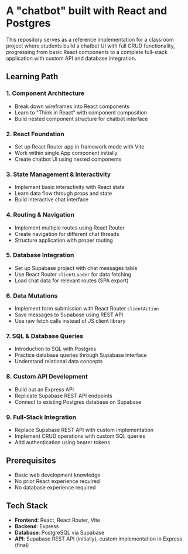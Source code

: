 # A "chatbot" built with React and Postgres

This repository serves as a reference implementation for a classroom project where students build a chatbot UI with full CRUD functionality, progressing from basic React components to a complete full-stack application with custom API and database integration.

## Learning Path

### 1. Component Architecture

-   Break down wireframes into React components
-   Learn to "Think in React" with component composition
-   Build nested component structure for chatbot interface

### 2. React Foundation

-   Set up React Router app in framework mode with Vite
-   Work within single App component initially
-   Create chatbot UI using nested components

### 3. State Management & Interactivity

-   Implement basic interactivity with React state
-   Learn data flow through props and state
-   Build interactive chat interface

### 4. Routing & Navigation

-   Implement multiple routes using React Router
-   Create navigation for different chat threads
-   Structure application with proper routing

### 5. Database Integration

-   Set up Supabase project with chat messages table
-   Use React Router `clientLoader` for data fetching
-   Load chat data for relevant routes (SPA export)

### 6. Data Mutations

-   Implement form submission with React Router `clientAction`
-   Save messages to Supabase using REST API
-   Use raw fetch calls instead of JS client library

### 7. SQL & Database Queries

-   Introduction to SQL with Postgres
-   Practice database queries through Supabase interface
-   Understand relational data concepts

### 8. Custom API Development

-   Build out an Express API
-   Replicate Supabase REST API endpoints
-   Connect to existing Postgres database on Supabase

### 9. Full-Stack Integration

-   Replace Supabase REST API with custom implementation
-   Implement CRUD operations with custom SQL queries
-   Add authentication using bearer tokens

## Prerequisites

-   Basic web development knowledge
-   No prior React experience required
-   No database experience required

## Tech Stack

-   **Frontend**: React, React Router, Vite
-   **Backend**: Express
-   **Database**: PostgreSQL via Supabase
-   **API**: Supabase REST API (initially), custom implementation in Express (final)
